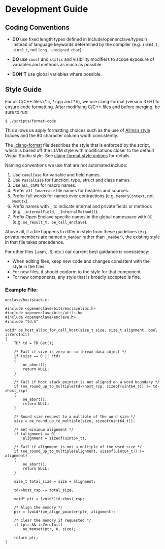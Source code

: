 Development Guide
=================

Coding Conventions
------------------

* **DO** use fixed length types defined in include/openenclave/types.h instead
  of language keywords determined by the compiler (e.g. `int64_t, uint8_t`, not
  `long, unsigned char`).

* **DO** use `const` and `static` and visibility modifiers to scope exposure of
   variables and methods as much as possible.

* **DON'T** use global variables where possible.

Style Guide
-----------

For all C/C++ files (*.c, *.cpp and *.h), we use clang-format (version 3.6+) to
ensure code formatting. After modifying C/C++ files and before merging, be sure
to run:

```
$ ./scripts/format-code
```
This allows us apply formatting choices such as the use of [Allman style](
http://en.wikipedia.org/wiki/Indent_style#Allman_style) braces and the 80
character column width consistently.

The [.clang-format](../.clang-format) file describes the style that is enforced
by the script, which is based off the LLVM style with modifications closer to
the default Visual Studio style. See [clang-format style options](
http://releases.llvm.org/3.6.0/tools/clang/docs/ClangFormatStyleOptions.html)
for details.

Naming conventions we use that are not automated include:

1. Use `camelCase` for variable and field names.
2. Use `PascalCase` for function, type, struct and class names.
3. Use `ALL_CAPS` for macro names.
4. Prefer `all_lowercase` file names for headers and sources.
5. Prefer full words for names over contractions (e.g. `MemoryContext`, not
   `MemCtx`).
6. Prefix names with `_` to indicate internal and private fields or methods
   (e.g. `_internalField, _InternalMethod()`).
7. Prefix Open Enclave specific names in the global namespace with `OE_`
   (e.g. `oe_result_t, oe_call_enclave`).

Above all, if a file happens to differ in style from these guidelines (e.g.
private members are named `m_member` rather than `_member`), the existing style
in that file takes precedence.

For other files (.asm, .S, etc.) our current best guidance is consistency:

- When editing files, keep new code and changes consistent with the style in the
  files.
- For new files, it should conform to the style for that component.
- For new components, any style that is broadly accepted is fine.

### Example File:

``enclave/hoststack.c:``
```
#include <openenclave/bits/enclavelibc.h>
#include <openenclave/bits/utils.h>
#include <openenclave/enclave.h>
#include "td.h"

void* oe_host_alloc_for_call_host(size_t size, size_t alignment, bool isZeroInit)
{
    TD* td = TD_Get();

    /* Fail if size is zero or no thread data object */
    if (size == 0 || !td)
    {
        oe_abort();
        return NULL;
    }

    /* Fail if host stack pointer is not aligned on a word boundary */
    if (oe_round_up_to_multiple(td->host_rsp, sizeof(uint64_t)) != td->host_rsp)
    {
        oe_abort();
        return NULL;
    }

    /* Round size request to a multiple of the word size */
    size = oe_round_up_to_multiple(size, sizeof(uint64_t));

    /* Set minimum alignment */
    if (alignment == 0)
        alignment = sizeof(uint64_t);

    /* Fail if alignment is not a multiple of the word size */
    if (oe_round_up_to_multiple(alignment, sizeof(uint64_t)) != alignment)
    {
        oe_abort();
        return NULL;
    }

    size_t total_size = size + alignment;

    td->host_rsp -= total_size;

    void* ptr = (void*)td->host_rsp;

    /* Align the memory */
    ptr = (void*)oe_align_pointer(ptr, alignment);

    /* Clear the memory if requested */
    if (ptr && isZeroInit)
        oe_memset(ptr, 0, size);

    return ptr;
}
```
